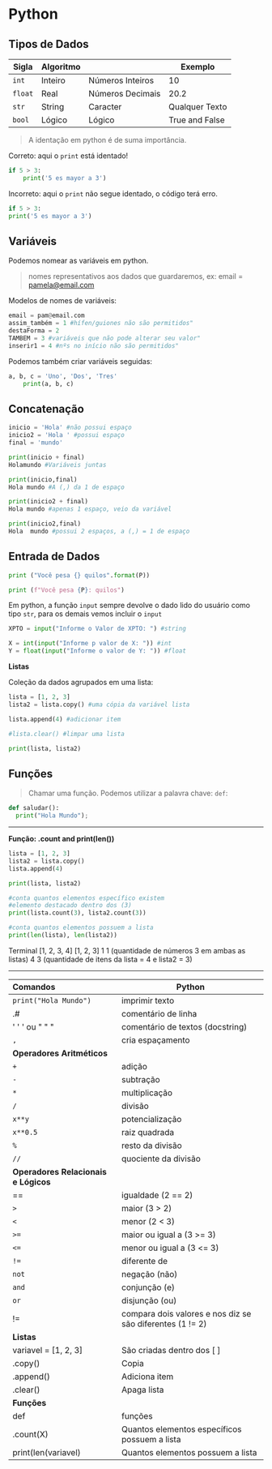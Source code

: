 # Python

## Tipos de Dados

Sigla | Algoritmo | |Exemplo 
-|-|-|-
`int`   | Inteiro | Números Inteiros | 10
`float` | Real | Números Decimais | 20.2
`str` | String | Caracter | Qualquer Texto
`bool` | Lógico | Lógico | True and False

>A identação em python é de suma importância.

Correto: aqui o `print` está identado!

```python
if 5 > 3:
    print('5 es mayor a 3')
```

Incorreto: aqui o `print` não segue identado, o código terá erro.
```python
if 5 > 3:
print('5 es mayor a 3')
```

## Variáveis

Podemos nomear as variáveis em python.

> nomes representativos aos dados que guardaremos, ex: email = pamela@email.com

Modelos de nomes de variáveis:

```python
email = pam@email.com
assim_também = 1 #hífen/guiones não são permitidos"
destaForma = 2
TAMBEM = 3 #variáveis que não pode alterar seu valor"
inserir1 = 4 #nºs no início não são permitidos"
```
Podemos também criar variáveis seguidas:

```python
a, b, c = 'Uno', 'Dos', 'Tres'
    print(a, b, c)
```

## Concatenação

```python
inicio = 'Hola' #não possui espaço
inicio2 = 'Hola ' #possui espaço
final = 'mundo'

print(inicio + final)
Holamundo #Variáveis juntas

print(inicio,final)
Hola mundo #A (,) da 1 de espaço

print(inicio2 + final)
Hola mundo #apenas 1 espaço, veio da variável

print(inicio2,final)
Hola  mundo #possui 2 espaços, a (,) = 1 de espaço
```

## Entrada de Dados

```python
print ("Você pesa {} quilos".format(P))

print (f"Você pesa {P}: quilos")
```

Em python, a função `input` sempre devolve o dado lido do usuário como tipo `str`, para os demais vemos incluir o `input`

```python
XPTO = input("Informe o Valor de XPTO: ") #string

X = int(input("Informe p valor de X: ")) #int
Y = float(input("Informe o valor de Y: ")) #float
```





**Listas**

Coleção da dados agrupados em uma lista:

```python
lista = [1, 2, 3]
lista2 = lista.copy() #uma cópia da variável lista

lista.append(4) #adicionar item

#lista.clear() #limpar uma lista

print(lista, lista2)
```
## Funções

> Chamar uma função. Podemos utilizar a palavra chave: `def`:

~~~python
def saludar():
  print("Hola Mundo"); 
~~~
****
**Função: .count and print(len())**

```python
lista = [1, 2, 3]
lista2 = lista.copy()
lista.append(4) 

print(lista, lista2)

#conta quantos elementos específico existem
#elemento destacado dentro dos (3)
print(lista.count(3), lista2.count(3))

#conta quantos elementos possuem a lista
print(len(lista), len(lista2))
```
Terminal
[1, 2, 3, 4] [1, 2, 3]
1 1 (quantidade de números 3 em ambas as listas)
4 3 (quantidade de itens da lista = 4 e lista2 = 3)



_______
Comandos | Python
:-|-
`print("Hola Mundo")` | imprimir texto
.# | comentário de linha
' ' ' ou " " " | comentário de textos (docstring)
`,` | cria espaçamento
**Operadores Aritméticos** |
`+` | adição
`-` | subtração
`*` | multiplicação
`/` |  divisão
`x**y` | potencialização
`x**0.5` | raiz quadrada
`%` | resto da divisão
`//` | quociente da divisão
**Operadores Relacionais e Lógicos** |  
== | igualdade (2 == 2)
`>` | maior (3 > 2)
`<` | menor (2 < 3)
`>=` | maior ou igual a (3 >= 3) 
`<=` | menor ou igual a (3 <= 3)
`!=` | diferente de
`not` | negação (não)
`and` | conjunção (e)
`or` | disjunção (ou)
!= | compara dois valores e nos diz se são diferentes (1 != 2)
**Listas**|
variavel = [1, 2, 3] | São criadas dentro dos [ ]
.copy() | Copia
.append() | Adiciona item
.clear() | Apaga lista
**Funções** |
def | funções
.count(X) | Quantos elementos específicos possuem a lista
print(len(variavel) | Quantos elementos possuem a lista




